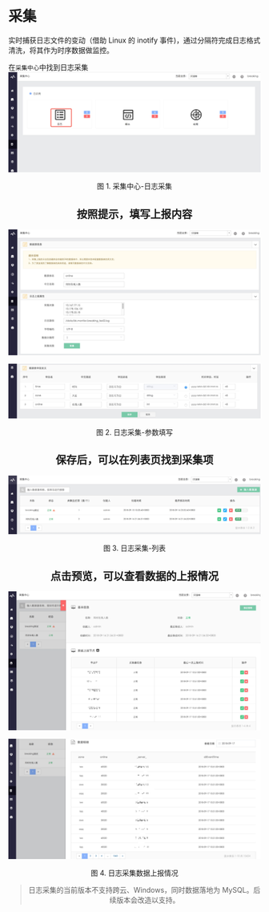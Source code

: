 # 采集

实时捕获日志文件的变动（借助 Linux 的 inotify 事件)，通过分隔符完成日志格式清洗，将其作为时序数据做监控。

在`采集中心`中找到日志采集
![](../../media/15371526106727.jpg)
<center>图 1. 采集中心-日志采集<center>

## 按照提示，填写上报内容
![](../../media/15371526358565.jpg)

![](../../media/15371526592941.jpg)
<center>图 2. 日志采集-参数填写<center>

## 保存后，可以在列表页找到采集项
![](../../media/15371526876614.jpg)
<center>图 3. 日志采集-列表<center>

## 点击预览，可以查看数据的上报情况
![](../../media/15371527223615.jpg)

![](../../media/15371527730887.jpg)
<center>图 4. 日志采集数据上报情况<center>

> 日志采集的当前版本不支持跨云、Windows，同时数据落地为 MySQL。后续版本会改造以支持。
